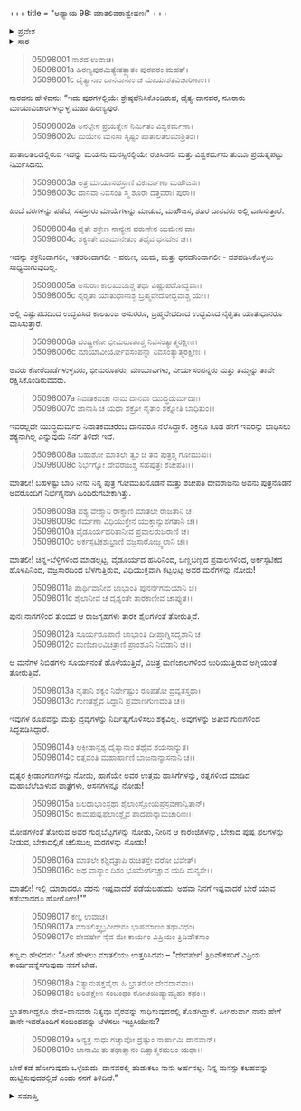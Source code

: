 +++
title = "ಅಧ್ಯಾಯ 98: ಮಾತಲಿವರಾನ್ವೇಷಣಃ"
+++

<details><summary>ಪ್ರವೇಶ</summary>


।।   ಓಂ ಓಂ ನಮೋ ನಾರಾಯಣಾಯ।।   ಶ್ರೀ ವೇದವ್ಯಾಸಾಯ ನಮಃ ।।

ಶ್ರೀ ಕೃಷ್ಣದ್ವೈಪಾಯನ ವೇದವ್ಯಾಸ ವಿರಚಿತ  

**ಶ್ರೀ ಮಹಾಭಾರತ**

**ಉದ್ಯೋಗ ಪರ್ವ**

**ಭಗವದ್ಯಾನ ಪರ್ವ**

**ಅಧ್ಯಾಯ 98**

</details>


<details><summary>ಸಾರ</summary>

ನಾರದನು ದೈತ್ಯ-ದಾನವರ ಹಿರಣ್ಯಪುರವನ್ನು ಮಾತಲಿಗೆ ತೋರಿಸಿದುದು (1-15).

</details>


> 05098001 ನಾರದ ಉವಾಚ।  
05098001a ಹಿರಣ್ಯಪುರಮಿತ್ಯೇತತ್ಖ್ಯಾತಂ ಪುರವರಂ ಮಹತ್।   
05098001c ದೈತ್ಯಾನಾಂ ದಾನವಾನಾಂ ಚ ಮಾಯಾಶತವಿಚಾರಿಣಾಂ।।

ನಾರದನು ಹೇಳಿದನು: “ಇದು ಪುರಗಳಲ್ಲಿಯೇ ಶ್ರೇಷ್ಠವೆನಿಸಿಕೊಂಡಿರುವ, ದೈತ್ಯ-ದಾನವರ, ನೂರಾರು ಮಾಯಾವಿಚಾರಗಳನ್ನುಳ್ಳ ಮಹಾ ಹಿರಣ್ಯಪುರ.

> 05098002a ಅನಲ್ಪೇನ ಪ್ರಯತ್ನೇನ ನಿರ್ಮಿತಂ ವಿಶ್ವಕರ್ಮಣಾ।  
05098002c ಮಯೇನ ಮನಸಾ ಸೃಷ್ಟಂ ಪಾತಾಲತಲಮಾಶ್ರಿತಂ।।

ಪಾತಾಲತಲದಲ್ಲಿರುವ ಇದನ್ನು ಮಯನು ಮನಸ್ಸಿನಲ್ಲಿಯೇ ರಚಿಸಿದನು ಮತ್ತು ವಿಶ್ವಕರ್ಮನು ತುಂಬಾ ಪ್ರಯತ್ನಪಟ್ಟು ನಿರ್ಮಿಸಿದನು.

> 05098003a ಅತ್ರ ಮಾಯಾಸಹಸ್ರಾಣಿ ವಿಕುರ್ವಾಣಾ ಮಹೌಜಸಃ।  
05098003c ದಾನವಾ ನಿವಸಂತಿ ಸ್ಮ ಶೂರಾ ದತ್ತವರಾಃ ಪುರಾ।।

ಹಿಂದೆ ವರಗಳನ್ನು ಪಡೆದ, ಸಹಸ್ರಾರು ಮಾಯೆಗಳನ್ನು ಮಾಡುವ, ಮಹೌಜಸ, ಶೂರ ದಾನವರು ಅಲ್ಲಿ ವಾಸಿಸುತ್ತಾರೆ.

> 05098004a ನೈತೇ ಶಕ್ರೇಣ ನಾನ್ಯೇನ ವರುಣೇನ ಯಮೇನ ವಾ।  
05098004c ಶಕ್ಯಂತೇ ವಶಮಾನೇತುಂ ತಥೈವ ಧನದೇನ ಚ।।

ಇದನ್ನು ಶಕ್ರನಿಂದಾಗಲೀ, ಇತರರಿಂದಾಗಲೀ - ವರುಣ, ಯಮ, ಮತ್ತು ಧನದನಿಂದಾಗಲೀ - ವಶಪಡಿಸಿಕೊಳ್ಳಲು ಸಾಧ್ಯವಾಗುವುದಿಲ್ಲ.

> 05098005a ಅಸುರಾಃ ಕಾಲಖಂಜಾಶ್ಚ ತಥಾ ವಿಷ್ಣುಪದೋದ್ಭವಾಃ।   
05098005c ನೈರೃತಾ ಯಾತುಧಾನಾಶ್ಚ ಬ್ರಹ್ಮವೇದೋದ್ಭವಾಶ್ಚ ಯೇ।।

ಅಲ್ಲಿ ವಿಷ್ಣುಪದದಿಂದ ಉದ್ಭವಿಸಿದ ಕಾಲಖಂಜ ಅಸುರರೂ, ಬ್ರಹ್ಮವೇದದಿಂದ ಉದ್ಭವಿಸಿದ ನೈರೃತಾ ಯಾತುಧಾನರೂ ವಾಸಿಸುತ್ತಾರೆ.

> 05098006a ದಂಷ್ಟ್ರಿಣೋ ಭೀಮರೂಪಾಶ್ಚ ನಿವಸಂತ್ಯಾತ್ಮರಕ್ಷಿಣಃ।  
05098006c ಮಾಯಾವೀರ್ಯೋಪಸಂಪನ್ನಾ ನಿವಸಂತ್ಯಾತ್ಮರಕ್ಷಿಣಃ।।

ಅವರು ಕೋರೆದಾಡೆಗಳುಳ್ಳವರು, ಭೀಮರೂಪರು, ಮಾಯಾವಿಗಳು, ವೀರ್ಯಸಂಪನ್ನರು ಮತ್ತು ತಮ್ಮನ್ನು ತಾವೇ ರಕ್ಷಿಸಿಕೊಂಡಿರುವವರು.

> 05098007a ನಿವಾತಕವಚಾ ನಾಮ ದಾನವಾ ಯುದ್ಧದುರ್ಮದಾಃ।  
05098007c ಜಾನಾಸಿ ಚ ಯಥಾ ಶಕ್ರೋ ನೈತಾಂ ಶಕ್ನೋತಿ ಬಾಧಿತುಂ।।

ಇವರಲ್ಲದೇ ಯುದ್ಧದುರ್ಮದ ನಿವಾತಕವಚರೆಂಬ ದಾನವರೂ ನೆಲೆಸಿದ್ದಾರೆ. ಶಕ್ರನೂ ಕೂಡ ಹೇಗೆ ಇವರನ್ನು ಬಾಧಿಸಲು ಶಕ್ಯನಾಗಿಲ್ಲ ಎನ್ನುವುದು ನಿನಗೆ ತಿಳಿದೇ ಇದೆ.

> 05098008a ಬಹುಶೋ ಮಾತಲೇ ತ್ವಂ ಚ ತವ ಪುತ್ರಶ್ಚ ಗೋಮುಖಃ।   
05098008c ನಿರ್ಭಗ್ನೋ ದೇವರಾಜಶ್ಚ ಸಹಪುತ್ರಃ ಶಚೀಪತಿಃ।।

ಮಾತಲೀ! ಬಹಳಷ್ಟು ಬಾರಿ ನೀನು ನಿನ್ನ ಪುತ್ರ ಗೋಮುಖನೊಡನೆ ಮತ್ತು ಶಚೀಪತಿ ದೇವರಾಜನು ಅವನು ಪುತ್ರನೊಡನೆ ಅವರೊಂದಿಗೆ ನಿರ್ಭಗ್ನನಾಗಿ ಹಿಂದಿರುಗಬೇಕಾಗಿತ್ತು.

> 05098009a ಪಶ್ಯ ವೇಶ್ಮಾನಿ ರೌಕ್ಮಾಣಿ ಮಾತಲೇ ರಾಜತಾನಿ ಚ।  
05098009c ಕರ್ಮಣಾ ವಿಧಿಯುಕ್ತೇನ ಯುಕ್ತಾನ್ಯುಪಗತಾನಿ ಚ।।  
05098010a ವೈಡೂರ್ಯಹರಿತಾನೀವ ಪ್ರವಾಲರುಚಿರಾಣಿ ಚ।  
05098010c ಅರ್ಕಸ್ಫಟಿಕಶುಭ್ರಾಣಿ ವಜ್ರಸಾರೋಜ್ಜ್ವಲಾನಿ ಚ।।

ಮಾತಲೀ! ಚಿನ್ನ-ಬೆಳ್ಳಿಗಳಿಂದ ಮಾಡಲ್ಪಟ್ಟ, ವೈಡೂರ್ಯದ ಹಸಿರಿನಿಂದ, ಬಣ್ಣಬಣ್ಣದ ಪ್ರವಾಲಗಳಿಂದ, ಅರ್ಕಸ್ಫಟಿಕದ ಹೊಳಪಿನಿಂದ, ವಜ್ರಸಾರದಿಂದ ಬೆಳಗುತ್ತಿರುವ, ವಿಧಿಯುಕ್ತವಾಗಿ ಕಟ್ಟಲ್ಪಟ್ಟ ಅವರ ಮನೆಗಳನ್ನು ನೋಡು!

> 05098011a ಪಾರ್ಥಿವಾನೀವ ಚಾಭಾಂತಿ ಪುನರ್ನಗಮಯಾನಿ ಚ।  
05098011c ಶೈಲಾನೀವ ಚ ದೃಶ್ಯಂತೇ ತಾರಕಾಣೀವ ಚಾಪ್ಯುತ।।

ಪುನಃ ನಾಗಗಳಿಂದ ತುಂಬಿದ ಆ ರಾಜಗೃಹಗಳು ತಾರಕ ಶೈಲಗಳಂತೆ ತೋರುತ್ತಿವೆ.

> 05098012a ಸೂರ್ಯರೂಪಾಣಿ ಚಾಭಾಂತಿ ದೀಪ್ತಾಗ್ನಿಸದೃಶಾನಿ ಚ।  
05098012c ಮಣಿಜಾಲವಿಚಿತ್ರಾಣಿ ಪ್ರಾಂಶೂನಿ ನಿಬಿಡಾನಿ ಚ।।

ಆ ಮನೆಗಳ ನಿಬಿಡಗಳು ಸೂರ್ಯನಂತೆ ಹೊಳೆಯುತ್ತಿವೆ, ವಿಚಿತ್ರ ಮಣಿಜಾಲಗಳಿಂದ ಉರಿಯುತ್ತಿರುವ ಅಗ್ನಿಯಂತೆ ತೋರುತ್ತಿವೆ.

> 05098013a ನೈತಾನಿ ಶಕ್ಯಂ ನಿರ್ದೇಷ್ಟುಂ ರೂಪತೋ ದ್ರವ್ಯತಸ್ತಥಾ।   
05098013c ಗುಣತಶ್ಚೈವ ಸಿದ್ಧಾನಿ ಪ್ರಮಾಣಗುಣವಂತಿ ಚ।।

ಇವುಗಳ ರೂಪವನ್ನು ಮತ್ತು ದ್ರವ್ಯಗಳನ್ನು ನಿರ್ದಿಷ್ಟಗೊಳಿಸಲು ಶಕ್ಯವಿಲ್ಲ. ಅವುಗಳನ್ನು ಅತೀವ ಗುಣಗಳಿಂದ ಸಿದ್ಧಪಡಿಸಿದ್ದಾರೆ.

> 05098014a ಆಕ್ರೀಡಾನ್ಪಶ್ಯ ದೈತ್ಯಾನಾಂ ತಥೈವ ಶಯನಾನ್ಯುತ।  
05098014c ರತ್ನವಂತಿ ಮಹಾರ್ಹಾಣಿ ಭಾಜನಾನ್ಯಾಸನಾನಿ ಚ।।

ದೈತ್ಯರ ಕ್ರೀಡಾಂಗಣಗಳನ್ನು ನೋಡು, ಹಾಗೆಯೇ ಅವರ ಉತ್ತಮ ಹಾಸಿಗೆಗಳನ್ನು, ರತ್ನಗಳಿಂದ ಮಾಡಿದ ಮಹಾಬೆಲೆಬಾಳುವ ಪಾತ್ರೆಗಳು, ಆಸನಗಳನ್ನೂ ನೋಡು!

> 05098015a ಜಲದಾಭಾಂಸ್ತಥಾ ಶೈಲಾಂಸ್ತೋಯಪ್ರಸ್ರವಣಾನ್ವಿತಾನ್।  
05098015c ಕಾಮಪುಷ್ಪಫಲಾಂಶ್ಚೈವ ಪಾದಪಾನ್ಕಾಮಚಾರಿಣಃ।।

ಮೋಡಗಳಂತೆ ತೋರುವ ಅವರ ಗುಡ್ಡಬೆಟ್ಟಗಳನ್ನು ನೋಡು, ನೀರಿನ ಆ ಕಾರಂಜಿಗಳನ್ನು, ಬೇಕಾದ ಪುಷ್ಪ ಫಲಗಳನ್ನು ನೀಡುವ, ಬೇಕಾದಲ್ಲಿಗೆ ಚಲಿಸಬಲ್ಲ ಮರಗಳನ್ನು ನೋಡು!

> 05098016a ಮಾತಲೇ ಕಶ್ಚಿದತ್ರಾಪಿ ರುಚಿತಸ್ತೇ ವರೋ ಭವೇತ್।  
05098016c ಅಥ ವಾನ್ಯಾಂ ದಿಶಂ ಭೂಮೇರ್ಗಚ್ಚಾವ ಯದಿ ಮನ್ಯಸೇ।।

ಮಾತಲೀ! ಇಲ್ಲಿ ಯಾರಾದರೂ ವರನು ಇಷ್ಟವಾದರೆ ಪಡೆಯಬಹುದು. ಅಥವಾ ನಿನಗೆ ಇಷ್ಟವಾದರೆ ಬೇರೆ ಯಾವ ಕಡೆಯಾದರೂ ಹೋಗೋಣ!””

> 05098017 ಕಣ್ವ ಉವಾಚ।  
05098017a ಮಾತಲಿಸ್ತ್ವಬ್ರವೀದೇನಂ ಭಾಷಮಾಣಂ ತಥಾವಿಧಂ।  
05098017c ದೇವರ್ಷೇ ನೈವ ಮೇ ಕಾರ್ಯಂ ವಿಪ್ರಿಯಂ ತ್ರಿದಿವೌಕಸಾಂ

ಕಣ್ವನು ಹೇಳಿದನು: “ಹೀಗೆ ಹೇಳಲು ಮಾತಲಿಯು ಉತ್ತರಿಸಿದನು – “ದೇವರ್ಷೇ! ತ್ರಿದಿವೌಕಸರಿಗೆ ವಿಪ್ರಿಯ ಕಾರ್ಯವನ್ನೆಸಗುವುದು ನನಗೆ ಬೇಡ.

> 05098018a ನಿತ್ಯಾನುಷಕ್ತವೈರಾ ಹಿ ಭ್ರಾತರೋ ದೇವದಾನವಾಃ।  
05098018c ಅರಿಪಕ್ಷೇಣ ಸಂಬಂಧಂ ರೋಚಯಿಷ್ಯಾಮ್ಯಹಂ ಕಥಂ।।

ಭ್ರಾತರಾಗಿದ್ದರೂ ದೇವ-ದಾನವರು ನಿತ್ಯವೂ ವೈರವನ್ನು ಸಾಧಿಸುವುದರಲ್ಲಿ ತೊಡಗಿದ್ದಾರೆ. ಹೀಗಿರುವಾಗ ನಾನು ಹೇಗೆ ತಾನೇ ಇವರೊಂದಿಗೆ ಸಂಬಂಧವನ್ನು ಬೆಳೆಸಲು ಇಚ್ಛಿಸಿಯೇನು?

> 05098019a ಅನ್ಯತ್ರ ಸಾಧು ಗಚ್ಚಾವೋ ದ್ರಷ್ಟುಂ ನಾರ್ಹಾಮಿ ದಾನವಾನ್।   
05098019c ಜಾನಾಮಿ ತು ತಥಾತ್ಮಾನಂ ದಿತ್ಸಾತ್ಮಕಮಲಂ ಯಥಾ।।

ಬೇರೆ ಕಡೆ ಹೋಗುವುದು ಒಳ್ಳೆಯದು. ದಾನವರಲ್ಲಿ ಹುಡುಕಲು ನಾನು ಅರ್ಹನಲ್ಲ. ನಿನ್ನ ಮನಸ್ಸು ಕಲಹವನ್ನು ಹುಟ್ಟಿಸುವುದರಲ್ಲಿದೆ ಎಂದು ನನಗೆ ತಿಳಿದಿದೆ.”



<details><summary>ಸಮಾಪ್ತಿ</summary>


ಇತಿ ಶ್ರೀ ಮಹಾಭಾರತೇ ಉದ್ಯೋಗ ಪರ್ವಣಿ ಭಗವದ್ಯಾನ ಪರ್ವಣಿ ಮಾತಲಿವರಾನ್ವೇಷಣೇ ಅಷ್ಟನವತಿತಮೋಽಧ್ಯಾಯಃ।  
ಇದು ಶ್ರೀ ಮಹಾಭಾರತದಲ್ಲಿ ಉದ್ಯೋಗ ಪರ್ವದಲ್ಲಿ ಭಗವದ್ಯಾನ ಪರ್ವದಲ್ಲಿ ಮಾತಲಿವರಾನ್ವೇಷಣೆಯಲ್ಲಿ ತೊಂಭತ್ತೆಂಟನೆಯ ಅಧ್ಯಾಯವು.


</details>
